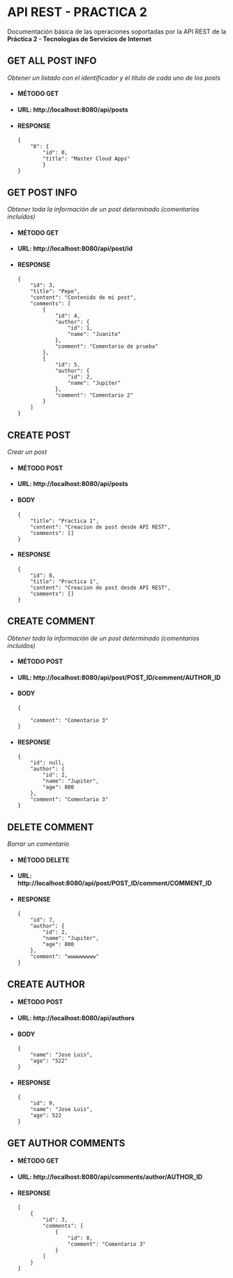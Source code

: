 # API REST - PRACTICA 2

Documentación  básica de las operaciones soportadas por la API REST de la **Práctica 2 - Tecnologías de Servicios de Internet**


## GET ALL POST INFO

_Obtener un listado con el identificador y el título de cada uno de los posts_

* #### MÉTODO GET

* #### URL:  http://localhost:8080/api/posts

* #### RESPONSE
	```
	{
		"0": {
			"id": 0,
			"title": "Master Cloud Apps"
			}
	}
	```

## GET POST INFO

_Obtener toda la información de un post determinado (comentarios incluídos)_

* #### MÉTODO GET

* #### URL:  http://localhost:8080/api/post/id

* #### RESPONSE
	```
	{
		"id": 3,
		"title": "Pepe",
		"content": "Contenido de mi post",
		"comments": [
			{
				"id": 4,
				"author": {
					"id": 1,
					"name": "Juanito"
				},
				"comment": "Comentario de prueba"
			},
			{
				"id": 5,
				"author": {
					"id": 2,
					"name": "Jupiter"
				},
				"comment": "Comentario 2"
			}
		]
	}
	```

## CREATE POST

_Crear un post_

* #### MÉTODO POST

* #### URL:  http://localhost:8080/api/posts

* #### BODY
	```
	{
		"title": "Practica 1",
		"content": "Creacion de post desde API REST",
		"comments": []
	}
	```

* #### RESPONSE

	```
	{
		"id": 8,
		"title": "Practica 1",
		"content": "Creacion de post desde API REST",
		"comments": []
	}
	```

## CREATE COMMENT

_Obtener toda la información de un post determinado (comentarios incluídos)_

* #### MÉTODO POST

* #### URL:  http://localhost:8080/api/post/POST_ID/comment/AUTHOR_ID

* #### BODY

	```
	{

		"comment": "Comentario 3"
	}
	```

* #### RESPONSE

	```
	{
		"id": null,
		"author": {
			"id": 2,
			"name": "Jupiter",
			"age": 800
		},
		"comment": "Comentario 3"
	}
	```

## DELETE COMMENT

_Borrar un comentario_

* #### MÉTODO DELETE

* #### URL:  http://localhost:8080/api/post/POST_ID/comment/COMMENT_ID

* #### RESPONSE

	```
	{
		"id": 7,
		"author": {
			"id": 2,
			"name": "Jupiter",
			"age": 800
		},
		"comment": "wwwwwwwww"
	}
	```

## CREATE AUTHOR


* #### MÉTODO POST

* #### URL:  http://localhost:8080/api/authors

* #### BODY

	```
	{
		"name": "Jose Luis",
		"age": "522"
	}
	```

* #### RESPONSE

	```
	{
		"id": 9,
		"name": "Jose Luis",
		"age": 522
	}
	```

## GET AUTHOR COMMENTS


* #### MÉTODO GET

* #### URL:  http://localhost:8080/api/comments/author/AUTHOR_ID

* #### RESPONSE
	```
	[
		{
			"id": 3,
			"comments": [
				{
					"id": 8,
					"comment": "Comentario 3"
				}
			]
		}
	]
	```
